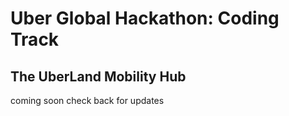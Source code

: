 # Uber Global Hackathon: Coding Track
## The UberLand Mobility Hub

coming soon check back for updates
